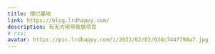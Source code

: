 ```yaml
---
title: 摆烂基地
link: https://blog.lrdhappy.com/
description: 有无大佬带我做项目
# rss:
avatar: https://pic.lrdhappy.com/i/2023/02/03/63dc744f798a7.jpg
---
```

